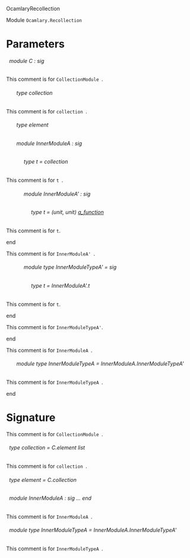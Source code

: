 OcamlaryRecollection

 Module `Ocamlary.Recollection`

# Parameters


<a id="argument-1-C"></a>
###### &nbsp; module C : sig

This comment is for `CollectionModule
`.

<a id="type-collection"></a>
###### &nbsp; &nbsp; &nbsp; &nbsp;type collection

This comment is for `collection
`.


<a id="type-element"></a>
###### &nbsp; &nbsp; &nbsp; &nbsp;type element



<a id="module-InnerModuleA"></a>
###### &nbsp; &nbsp; &nbsp; &nbsp;module InnerModuleA : sig

<a id="type-t"></a>
###### &nbsp; &nbsp; &nbsp; &nbsp;&nbsp; &nbsp; &nbsp;type t = collection

This comment is for `t
`.


<a id="module-InnerModuleA'"></a>
###### &nbsp; &nbsp; &nbsp; &nbsp;&nbsp; &nbsp; &nbsp;module InnerModuleA' : sig

<a id="type-t"></a>
###### &nbsp; &nbsp; &nbsp; &nbsp;&nbsp; &nbsp; &nbsp;&nbsp; &nbsp; &nbsp;type t = (unit, unit) [a_function](#type-a_function)

This comment is for `t`.

end

This comment is for `InnerModuleA'
`.


<a id="module-type-InnerModuleTypeA'"></a>
###### &nbsp; &nbsp; &nbsp; &nbsp;&nbsp; &nbsp; &nbsp;module type InnerModuleTypeA' = sig

<a id="type-t"></a>
###### &nbsp; &nbsp; &nbsp; &nbsp;&nbsp; &nbsp; &nbsp;&nbsp; &nbsp; &nbsp;type t = InnerModuleA'.t

This comment is for `t`.

end

This comment is for `InnerModuleTypeA'`.

end

This comment is for `InnerModuleA
`.


<a id="module-type-InnerModuleTypeA"></a>
###### &nbsp; &nbsp; &nbsp; &nbsp;module type InnerModuleTypeA = InnerModuleA.InnerModuleTypeA'

This comment is for `InnerModuleTypeA
`.

end




# Signature


This comment is for `CollectionModule
`.

<a id="type-collection"></a>
###### &nbsp; type collection = C.element list

This comment is for `collection
`.


<a id="type-element"></a>
###### &nbsp; type element = C.collection



<a id="module-InnerModuleA"></a>
###### &nbsp; module InnerModuleA : sig ... end

This comment is for `InnerModuleA
`.


<a id="module-type-InnerModuleTypeA"></a>
###### &nbsp; module type InnerModuleTypeA = InnerModuleA.InnerModuleTypeA'

This comment is for `InnerModuleTypeA
`.
